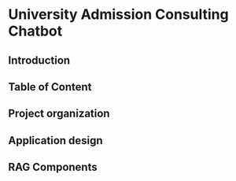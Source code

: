 # University Admission Consulting Chatbot

## Introduction

## Table of Content

## Project organization

## Application design

## RAG Components